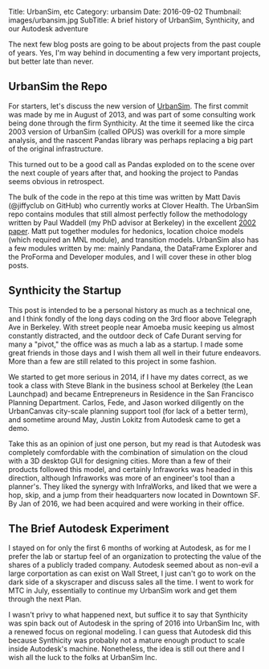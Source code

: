 Title: UrbanSim, etc
Category: urbansim
Date: 2016-09-02
Thumbnail: images/urbansim.jpg
SubTitle: A brief history of UrbanSim, Synthicity, and our Autodesk adventure

The next few blog posts are going to be about projects from the past couple of years.  Yes, I'm way behind in documenting a few very important projects, but better late than never.

## UrbanSim the Repo

For starters, let's discuss the new version of [UrbanSim](http://github.com/udst/urbansim).  The first commit was made by me in August of 2013, and was part of some consulting work being done through the firm Synthicity.  At the time it seemed like the circa 2003 version of UrbanSim (called OPUS) was overkill for a more simple analysis, and the nascent Pandas library was perhaps replacing a big part of the original infrastructure.  

This turned out to be a good call as Pandas exploded on to the scene over the next couple of years after that, and hooking the project to Pandas seems obvious in retrospect.

The bulk of the code in the repo at this time was written by Matt Davis (@jiffyclub on GitHub) who currently works at Clover Health.  The UrbanSim repo contains modules that still almost perfectly follow the methodology written by Paul Waddell (my PhD advisor at Berkeley) in the excellent [2002 paper](http://astro.temple.edu/~jmennis/Courses/GUS_0150/readings/Waddell02.pdf).  Matt put together modules for hedonics, location choice models (which required an MNL module), and transition models.  UrbanSim also has a few modules written by me: mainly Pandana, the DataFrame Explorer and the ProForma and Developer modules, and I will cover these in other blog posts.

## Synthicity the Startup

This post is intended to be a personal history as much as a technical one, and I think fondly of the long days coding on the 3rd floor above Telegraph Ave in Berkeley.  With street people near Amoeba music keeping us almost constantly distracted, and the outdoor deck of Cafe Durant serving for many a "pivot," the office was as much a lab as a startup.  I made some great friends in those days and I wish them all well in their future endeavors.  More than a few are still related to this project in some fashion.

We started to get more serious in 2014, if I have my dates correct, as we took a class with Steve Blank in the business school at Berkeley (the Lean Launchpad) and became Entrepreneurs in Residence in the San Francisco Planning Department.  Carlos, Fede, and Jason worked diligently on the UrbanCanvas city-scale planning support tool (for lack of a better term), and sometime around May, Justin Lokitz from Autodesk came to get a demo.

Take this as an opinion of just one person, but my read is that Autodesk was completely comfordable with the combination of simulation on the cloud with a 3D desktop GUI for designing cities.  More than a few of their products followed this model, and certainly Infraworks was headed in this direction, although Infraworks was more of an engineer's tool than a planner's.  They liked the synergy with InfraWorks, and liked that we were a hop, skip, and a jump from their headquarters now located in Downtown SF.  By Jan of 2016, we had been acquired and were working in their office.

## The Brief Autodesk Experiment

I stayed on for only the first 6 months of working at Autodesk, as for me I prefer the lab or startup feel of an organization to protecting the value of the shares of a publicly traded company.  Autodesk seemed about as non-evil a large corportation as can exist on Wall Street, I just can't go to work on the dark side of a skyscraper and discuss sales all the time.  I went to work for MTC in July, essentially to continue my UrbanSim work and get them through the next Plan.

I wasn't privy to what happened next, but suffice it to say that Synthicity was spin back out of Autodesk in the spring of 2016 into UrbanSim Inc, with a renewed focus on regional modeling. I can guess that Autodesk did this because Synthicity was probably not a mature enough product to scale inside Autodesk's machine.  Nonetheless, the idea is still out there and I wish all the luck to the folks at UrbanSim Inc.